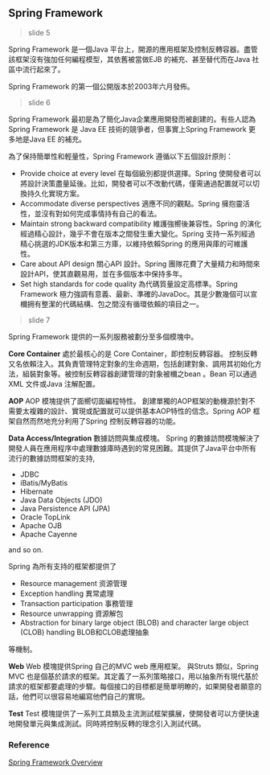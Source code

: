 ## Spring Framework

> slide 5

Spring Framework 是一個Java 平台上，開源的應用框架及控制反轉容器。盡管該框架沒有強加任何編程模型，其依舊被當做EJB 的補充、甚至替代而在Java 社區中流行起來了。

Spring Framework 的第一個公開版本於2003年六月發佈。

> slide 6

Spring Framework 最初是為了簡化Java企業應用開發而被創建的。有些人認為Spring Framework 是 Java EE 技術的競爭者，但事實上Spring Framework 更多地是Java EE 的補充。

為了保持簡單性和輕量性，Spring Framework 遵循以下五個設計原則：

* Provide choice at every level 在每個級別都提供選擇。Spring 使開發者可以將設計決策盡量延後。比如，開發者可以不改動代碼，僅需通過配置就可以切換持久化實現方案。
* Accommodate diverse perspectives 適應不同的觀點。Spring 擁抱靈活性，並沒有對如何完成事情持有自己的看法。
* Maintain strong backward compatibility 維護強嚮後兼容性。Spring 的演化經過精心設計，幾乎不會在版本之間發生重大變化。Spring 支持一系列經過精心挑選的JDK版本和第三方庫，以維持依賴Spring 的應用與庫的可維護性。
* Care about API design 關心API 設計。Spring 團隊花費了大量精力和時間來設計API，使其直觀易用，並在多個版本中保持多年。
* Set high standards for code quality 為代碼質量設定高標準。Spring Framework 極力強調有意義、最新、準確的JavaDoc。其是少數幾個可以宣穪拥有整潔的代碼結構、包之間沒有循環依賴的項目之一。

> slide 7

Spring Framework 提供的一系列服務被劃分至多個模塊中。

**Core Container**
處於最核心的是 Core Container，即控制反轉容器。
控制反轉又名依賴注入。其負責管理特定對象的生命週期，包括創建對象、調用其初始化方法，組裝對象等。被控制反轉容器創建管理的對象被穪之bean 。Bean 可以通過XML 文件或Java 注解配置。

**AOP**
AOP 模塊提供了面嚮切面編程特性。
創建單獨的AOP框架的動機源於對不需要太複雜的設計、實現或配置就可以提供基本AOP特性的信念。Spring AOP 框架自然而然地充分利用了Spring 控制反轉容器的功能。

**Data Access/Integration**
數據訪問與集成模塊。
Spring 的數據訪問模塊解決了開發人員在應用程序中處理數據庫時遇到的常見困難。其提供了Java平台中所有流行的數據訪問框架的支持,

* JDBC
* iBatis/MyBatis
* Hibernate
* Java Data Objects (JDO)
* Java Persistence API (JPA)
* Oracle TopLink
* Apache OJB
* Apache Cayenne

and so on.

Spring 為所有支持的框架都提供了

* Resource management 资源管理
* Exception handling 異常處理
* Transaction participation 事務管理
* Resource unwrapping 資源解包
* Abstraction for binary large object (BLOB) and character large object (CLOB) handling BLOB和CLOB處理抽象

等機制。

**Web**
Web 模塊提供Spring 自己的MVC web 應用框架。
與Struts 類似，Spring MVC 也是個基於請求的框架。其定義了一系列策略接口，用以抽象所有現代基於請求的框架都要處理的步驟。每個接口的目標都是簡單明瞭的，如果開發者願意的話，他們可以很容易地編寫他們自己的實現。

**Test**
Test 模塊提供了一系列工具類及主流測試框架擴展，使開發者可以方便快速地開發單元與集成測試。同時將控制反轉的理念引入測試代碼。

### Reference
[Spring Framework Overview](https://docs.spring.io/spring/docs/5.0.3.RELEASE/spring-framework-reference/overview.html#overview)
